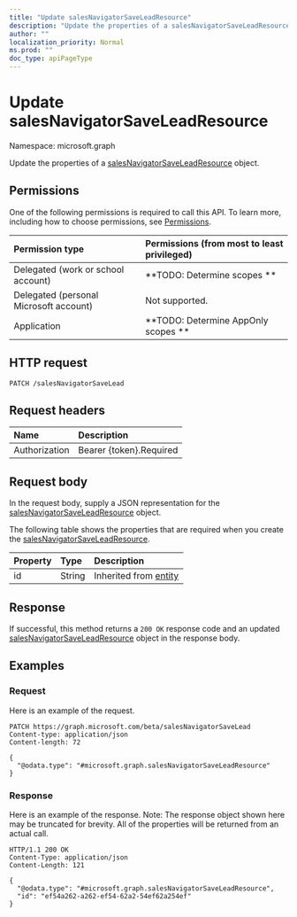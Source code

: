 ```yaml
---
title: "Update salesNavigatorSaveLeadResource"
description: "Update the properties of a salesNavigatorSaveLeadResource object."
author: ""
localization_priority: Normal
ms.prod: ""
doc_type: apiPageType
---
```


# Update salesNavigatorSaveLeadResource

Namespace: microsoft.graph

Update the properties of a [salesNavigatorSaveLeadResource](../resources/salesnavigatorsaveleadresource.md) object.

## Permissions
One of the following permissions is required to call this API. To learn more, including how to choose permissions, see [Permissions](/concepts/permissions-reference.md).

|Permission type|Permissions (from most to least privileged)|
|:---|:---|
|Delegated (work or school account)|**TODO: Determine scopes **|
|Delegated (personal Microsoft account)|Not supported.|
|Application|**TODO: Determine AppOnly scopes **|

## HTTP request
<!-- {
  "blockType": "ignored"
}
-->
``` http
PATCH /salesNavigatorSaveLead
```

## Request headers
|Name|Description|
|:---|:---|
|Authorization|Bearer {token}.Required|

## Request body
In the request body, supply a JSON representation for the [salesNavigatorSaveLeadResource](../resources/salesnavigatorsaveleadresource.md) object.

The following table shows the properties that are required when you create the [salesNavigatorSaveLeadResource](../resources/salesnavigatorsaveleadresource.md).

|Property|Type|Description|
|:---|:---|:---|
|id|String| Inherited from [entity](../resources/entity.md)|



## Response
If successful, this method returns a `200 OK` response code and an updated [salesNavigatorSaveLeadResource](../resources/salesnavigatorsaveleadresource.md) object in the response body.

## Examples

### Request
Here is an example of the request.
<!-- {
  "blockType": "request",
  "name": "update_salesnavigatorsaveleadresource"
}
-->
``` http
PATCH https://graph.microsoft.com/beta/salesNavigatorSaveLead
Content-type: application/json
Content-length: 72

{
  "@odata.type": "#microsoft.graph.salesNavigatorSaveLeadResource"
}
```

### Response
Here is an example of the response. Note: The response object shown here may be truncated for brevity. All of the properties will be returned from an actual call.
<!-- {
  "blockType": "response",
  "truncated": true
}
-->
``` http
HTTP/1.1 200 OK
Content-Type: application/json
Content-Length: 121

{
  "@odata.type": "#microsoft.graph.salesNavigatorSaveLeadResource",
  "id": "ef54a262-a262-ef54-62a2-54ef62a254ef"
}
```


